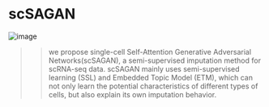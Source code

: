 # scSAGAN

![image](https://github.com/zehaoxiong123/scSAGAN/blob/master/scSAGAN.png)


>>we propose single-cell Self-Attention Generative Adversarial Networks(scSAGAN), a semi-supervised imputation method for scRNA-seq data. scSAGAN mainly uses semi-supervised learning (SSL) and Embedded Topic Model (ETM), which can not only learn the potential characteristics of different types of cells, but also explain its own imputation behavior.
